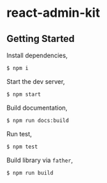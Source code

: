 # react-admin-kit

## Getting Started

Install dependencies,

```bash
$ npm i
```

Start the dev server,

```bash
$ npm start
```

Build documentation,

```bash
$ npm run docs:build
```

Run test,

```bash
$ npm test
```

Build library via `father`,

```bash
$ npm run build
```
